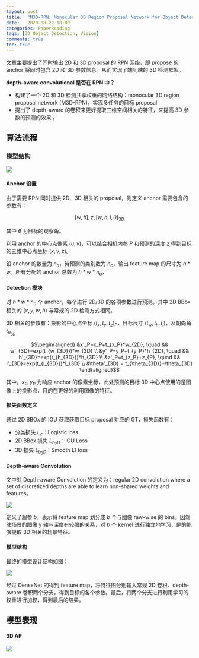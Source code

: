 ```yaml
---
layout: post
title:  "M3D-RPN: Monocular 3D Region Proposal Network for Object Detection"
date:   2020-08-22 18:00
categories: PaperReading 
tags: [3D Object Detection, Vision]
comments: true
toc: true
---
```


文章主要提出了同时输出 2D 和 3D proposal 的 RPN 网络，即 propose 的 anchor 将同时包含 2D 和 3D 参数信息。从而实现了端到端的 3D 检测框架。

**depth-aware convolutional 是否在 RPN 中？**


* 构建了一个 2D 和 3D 检测共享权重的网络结构：monocular 3D region proposal network (M3D-RPN)，实现多任务的目标 proposal
* 提出了 depth-aware 的卷积来更好提取三维空间相关的特征，来提高 3D 参数的预测的效果；

## 算法流程

### 模型结构

![](https://glimg.oss-cn-shanghai.aliyuncs.com/test/20200821011502.png)

#### Anchor 设置

由于需要 RPN 同时提供 2D、3D 相关的 proposal，则定义 anchor 需要包含的参数有：

$$[w,h], z, [w,h,l,\theta]_{3D}$$

其中 $\theta$ 为目标的观察角。

利用 anchor 的中心点像素 $(u,v)$，可以结合相机内参 $P$ 和预测的深度 $z$ 得到目标的三维中心点坐标 $(x,y,z)$。

设 anchor 的数量为 $n_a$，待预测的类别数为 $n_c$，输出 feature map 的尺寸为 $h*w$。所有分配的 anchor 总数为 $h*w*n_a$，

#### Detection 模块

对 $h*w*n_a$ 个 anchor，每个进行 2D/3D 的各项参数进行预测。其中 2D BBox 相关的 $(x,y,w,h)$ 与常规的 2D 检测方式相同。

3D 相关的参数有：投影的中心点坐标 $(t_x,t_y,t_z)_P$，目标尺寸 $(t_w,t_h,t_l)$，及朝向角 $t_{\theta_{3D}}$

$$\begin{aligned}
&x'_P=x_P+t_{x_P}*w_{2D}, \quad && w'_{3D}=exp(t_{w_{3D}})*w_{3D} \\
&y'_P=y_P+t_{y_P}*h_{2D}, \quad && h'_{3D}=exp(t_{h_{3D}})*h_{3D} \\
&z'_P=t_{z_P}+z_{P}, \quad && l'_{3D}=exp(t_{l_{3D}})*l_{3D} \\
&\theta'_{3D} = t_{\theta_{3D}}+\theta_{3D}
\end{aligned}$$

其中，$x_P, y_P$ 为响应 anchor 的像素坐标，此处预测的目标 3D 中心点使用的是图像上的投影点，目的在更好的利用图像的特征。


#### 损失函数定义

通过 2D BBOx 的 IOU 获取获取目标 proposal 对应的 GT，损失函数有：

* 分类损失 $L_c$：Logistic loss
* 2D BBox 损失 $L_{b_2D}$：IOU Loss
* 3D 损失 $L_{b_3D}$：Smooth L1 loss

#### Depth-aware Convolution

文中对 Depth-aware Convolution 的定义为：regular 2D convolution where a set of discretized depths are able to learn non-shared weights and features。

![](https://glimg.oss-cn-shanghai.aliyuncs.com/test/20200908152732.png)

定义了超参 $b$，表示将 feature map 划分成 $b$ 个与图像 raw-wise 的 bins。因驾驶场景的图像 y 轴与深度有较强的关系，对 $b$ 个 kernel 进行独立地学习，是的能够提取 3D 相关的场景特征。

#### 模型结构

最终的模型设计结构如图：

![](https://glimg.oss-cn-shanghai.aliyuncs.com/test/20200908161859.png)

经过 DenseNet 的得到 feature map，将特征图分别输入常规 2D 卷积、depth-aware 卷积两个分支，得到目标的各个参数。最后，将两个分支进行利用学习的权重进行加权，得到最后的结果。

## 模型表现

#### 3D AP

![](https://glimg.oss-cn-shanghai.aliyuncs.com/test/20200908162450.png)